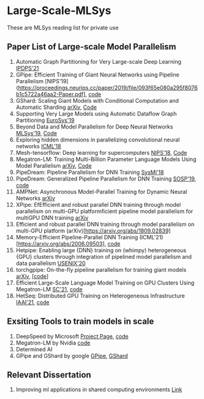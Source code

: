 # Large-Scale-MLSys
These are MLSys reading list for private use

## Paper List of Large-scale Model Parallelism
1. Automatic Graph Partitioning for Very Large-scale Deep Learning [IPDPS'21](https://arxiv.org/abs/2103.16063)
2. GPipe: Efficient Training of Giant Neural Networks using Pipeline Parallelism [NIPS'19](https://proceedings.neurips.cc/paper/2019/file/093f65e080a295f8076b1c5722a46aa2-Paper.pdf], [code](https://github.com/tensorflow/lingvo/blob/master/lingvo/core/gpipe.py)
3. GShard: Scaling Giant Models with Conditional Computation and Automatic Sharding [arXiv](https://arxiv.org/abs/2006.16668), [Code](https://github.com/tensorflow/lingvo/tree/master/lingvo/tasks/lm)
4. Supporting Very Large Models using Automatic Dataflow Graph Partitioning [EuroSys'19](http://web.eecs.umich.edu/~mosharaf/Readings/Tofu.pdf)
5. Beyond Data and Model Parallelism for Deep Neural Networks [MLSys'19](https://proceedings.mlsys.org/paper/2019/hash/c74d97b01eae257e44aa9d5bade97baf-Abstract.html), [Code](https://github.com/flexflow/FlexFlow)
6. Exploring hidden dimensions in parallelizing convolutional neural networks [ICML'18](https://arxiv.org/abs/1802.04924)
7. Mesh-tensorflow: Deep learning for supercomputers [NIPS'18](https://papers.nips.cc/paper/2018/file/3a37abdeefe1dab1b30f7c5c7e581b93-Paper.pdf), [Code](https://github.com/tensorflow/mesh)
8. Megatron-LM: Training Multi-Billion Parameter Language Models Using Model Parallelism [arXiv](https://arxiv.org/abs/1909.08053), [Code](https://github.com/NVIDIA/Megatron-LM)
9. PipeDream: Pipeline Parallelism for DNN Training [SysMl'18](https://aaronharlap.github.io//papers/pipedream-full.pdf)
10. PipeDream: Generalized Pipeline Parallelism for DNN Training [SOSP'19](https://www.microsoft.com/en-us/research/publication/pipedream-generalized-pipeline-parallelism-for-dnn-training/), [code](https://github.com/msr-fiddle/pipedream/)
11. AMPNet: Asynchronous Model-Parallel Training for Dynamic Neural Networks [arXiv](https://arxiv.org/pdf/1705.09786.pdf)
12. XPipe: EfEfficient and robust parallel DNN training through model parallelism on multi-GPU platformficient pipeline model parallelism for multiGPU DNN training [arXiv](https://arxiv.org/abs/1911.04610)
13. Efficient and robust parallel DNN training through model parallelism on multi-GPU platform (arXiv)[https://arxiv.org/abs/1809.02839]
14. Memory-Efficient Pipeline-Parallel DNN Training (ICML'21)[https://arxiv.org/abs/2006.09503], [code](https://github.com/msr-fiddle/pipedream/)
15. Hetpipe: Enabling large {DNN} training on (whimpy) heterogeneous {GPU} clusters through integration of pipelined model parallelism and data parallelism [USENIX'20](https://www.usenix.org/conference/atc20/presentation/park)
16. torchgpipe: On-the-fly pipeline parallelism for training giant models [arXiv](https://arxiv.org/abs/2004.09910), [[code](https://github.com/kakaobrain/torchgpipe)]
17. Efficient Large-Scale Language Model Training on GPU Clusters Using Megatron-LM [SC'21](https://arxiv.org/abs/2104.04473), [code](https://github.com/NVIDIA/Megatron-LM)
18. HetSeq: Distributed GPU Training on Heterogeneous Infrastructure [IAAI'21](https://arxiv.org/abs/2009.14783), [code](https://github.com/yifding/hetseq)

## Exsiting Tools to train models in scale
1. DeepSpeed by Microsoft [Project Page](https://www.microsoft.com/en-us/research/blog/deepspeed-accelerating-large-scale-model-inference-and-training-via-system-optimizations-and-compression/), [code](https://github.com/microsoft/DeepSpeed)
2. Megatron-LM by Nvidia [code](https://github.com/NVIDIA/Megatron-LM)
3. Determined AI
4. GPipe and GShard by google [GPipe](https://github.com/tensorflow/lingvo/blob/master/lingvo/core/gpipe.py), [GShard](https://github.com/tensorflow/lingvo/tree/master/lingvo/tasks/lm)

## Relevant Dissertation
1. Improving ml applications in shared computing environments [Link](https://aaronharlap.github.io//papers/aharlap_dissertation.pdf)








